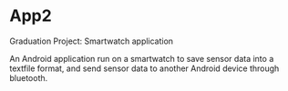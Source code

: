 # App2
Graduation Project: Smartwatch application

An Android application run on a smartwatch to save sensor data into a textfile format, and send sensor data to another Android device through bluetooth.

